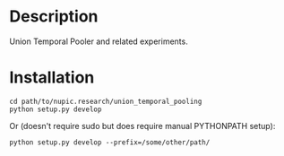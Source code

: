 # Description

Union Temporal Pooler and related experiments.

# Installation

	cd path/to/nupic.research/union_temporal_pooling
	python setup.py develop

Or (doesn't require sudo but does require manual PYTHONPATH setup):

	python setup.py develop --prefix=/some/other/path/
